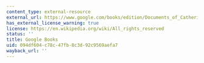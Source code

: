 ```yaml
---
content_type: external-resource
external_url: https://www.google.com/books/edition/Documents_of_Catherine_the_Great/35OZl_99gM0C?hl=en&gbpv=1
has_external_license_warning: true
license: https://en.wikipedia.org/wiki/All_rights_reserved
status: ''
title: Google Books
uid: 094df604-c78c-47fb-8c3d-92c9569aefa7
wayback_url: ''
---
```

